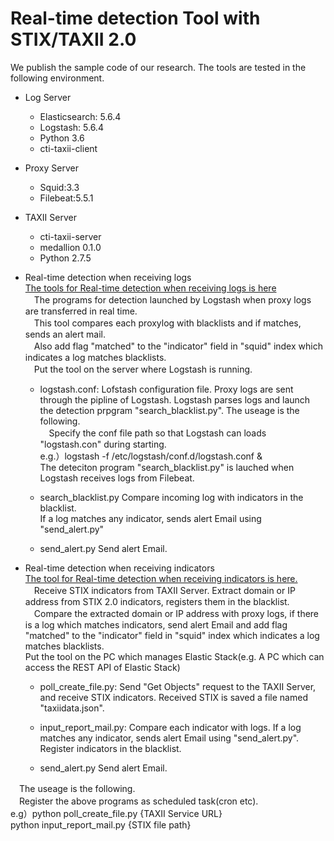# Real-time detection Tool with STIX/TAXII 2.0

We publish the sample code of our research.
The tools are tested in the following environment.

- Log Server
	- Elasticsearch: 5.6.4
	- Logstash: 5.6.4
	- Python 3.6
	- cti-taxii-client

- Proxy Server
	- Squid:3.3
	- Filebeat:5.5.1

- TAXII Server
	- cti-taxii-server
	- medallion 0.1.0
	- Python 2.7.5 

- Real-time detection when receiving logs<br/>
<a href="https://github.com/sisoc-tokyo/STIX_TAXII2_ES_detection/tree/master/detection_from_proxylog">The tools for Real-time detection when receiving logs is here</a><br/>
　The programs for detection launched by Logstash when proxy logs are transferred in real time.<br/>
　This tool compares each proxylog with blacklists and if matches, sends an alert mail.<br/>
　Also add flag "matched" to the "indicator" field in "squid" index which indicates a log matches blacklists.<br/>
　Put the tool on the server where Logstash is running.<br/>

	- logstash.conf: Lofstash configuration file. Proxy logs are sent through the pipline of Logstash. Logstash parses logs and launch the detection prpgram "search_blacklist.py".
 	The useage is the following.<br/>
　Specify the conf file path so that Logstash can loads "logstash.con" during starting.<br/>
	 e.g.）logstash -f /etc/logstash/conf.d/logstash.conf &<br/>
	 The deteciton program "search_blacklist.py" is lauched when Logstash receives logs from Filebeat.<br/>
	 
	 - search_blacklist.py
	 Compare incoming log with indicators in the blacklist.<br/>
	 If a log matches any indicator, sends alert Email using "send_alert.py"
	 
	 - send_alert.py
	 Send alert Email.

- Real-time detection when receiving indicators<br/>
<a href="https://github.com/sisoc-tokyo/STIX_TAXII2_ES_detection/tree/master/detection_from_indicator">The tool for Real-time detection when receiving indicators is here.</a><br/>
　Receive STIX indicators from TAXII Server. Extract domain or IP address from STIX 2.0 indicators, registers them in the blacklist.<br/>
　Compare the extracted domain or IP address with proxy logs, if there is a log which matches indicators, send alert Email and add flag "matched" to the "indicator" field in "squid" index which indicates a log matches blacklists.<br/>
	Put the tool on the PC which manages Elastic Stack(e.g. A PC which can access the REST API of Elastic Stack)<br/>
	
	- poll_create_file.py: Send "Get Objects" request to the TAXII Server, and receive STIX indicators.
	  Received STIX is saved a file named "taxiidata.json".
	  
	- input_report_mail.py: 
	 Compare each indicator with logs.	 If a log matches any indicator, sends alert Email using "send_alert.py".<br/>
	 Register indicators in the blacklist.<br/>

	 - send_alert.py
	 Send alert Email.

　The useage is the following.<br/>
　Register the above programs as scheduled task(cron etc).<br>
  e.g）python poll_create_file.py {TAXII Service URL} <br/>
  		   python  input_report_mail.py {STIX file path}

